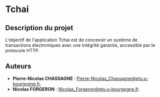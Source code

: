# Tchai
## Description du projet
L'objectif de l'application Tchai est de concevoir un système de transactions électroniques avec une intégrité garantie, accessible
par le protocole HTTP.

## Auteurs
-	__Pierre-Nicolas CHASSAGNE__ : Pierre-Nicolas_Chassagne@etu.u-bourgogne.fr,
-	__Nicolas FORGERON__ : Nicolas_Forgeron@etu.u-bourgogne.fr.